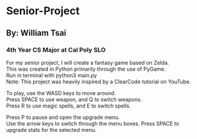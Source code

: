 # Senior-Project
## By: William Tsai

### 4th Year CS Major at Cal Poly SLO

<p>For my senior project, I will create a fantasy game based on Zelda.<br>
This was created in Python primarily through the use of PyGame.<br>
Run in terminal with python3 main.py<br>
Note: This project was heavily inspired by a ClearCode tutorial on YouTube.</p>

<p>To play, use the WASD keys to move around.<br>
Press SPACE to use weapon, and Q to switch weapons.<br>
Press R to use magic spells, and E to switch spells.</p>

<p>Press P to pause and open the upgrade menu.<br>
Use the arrow keys to switch through the menu boxes.
Press SPACE to upgrade stats for the selected menu.</p>